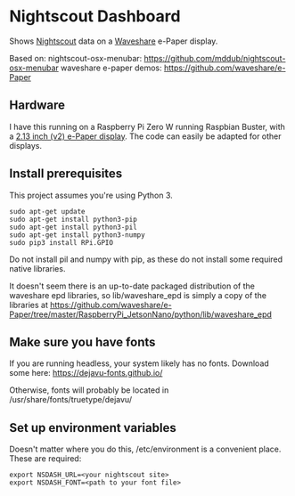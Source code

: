 # Nightscout Dashboard
Shows [Nightscout](http://www.nightscout.info) data on a [Waveshare](https://www.waveshare.com) e-Paper display.

Based on:
nightscout-osx-menubar: https://github.com/mddub/nightscout-osx-menubar
waveshare e-paper demos: https://github.com/waveshare/e-Paper

## Hardware

I have this running on a Raspberry Pi Zero W running Raspbian Buster, with a [2.13 inch (v2) e-Paper display](https://www.waveshare.com/wiki/2.13inch_e-Paper_HAT). The code can easily be adapted for other displays.

## Install prerequisites
This project assumes you're using Python 3.

```
sudo apt-get update
sudo apt-get install python3-pip
sudo apt-get install python3-pil
sudo apt-get install python3-numpy
sudo pip3 install RPi.GPIO
```

Do not install pil and numpy with pip, as these do not install some required native libraries.

It doesn't seem there is an up-to-date packaged distribution of the waveshare epd libraries, so lib/waveshare_epd is simply a copy of the libraries at https://github.com/waveshare/e-Paper/tree/master/RaspberryPi_JetsonNano/python/lib/waveshare_epd

## Make sure you have fonts
If you are running headless, your system likely has no fonts. Download some here: https://dejavu-fonts.github.io/

Otherwise, fonts will probably be located in /usr/share/fonts/truetype/dejavu/

## Set up environment variables
Doesn't matter where you do this, /etc/environment is a convenient place. These are required:

```
export NSDASH_URL=<your nightscout site>
export NSDASH_FONT=<path to your font file>
```
